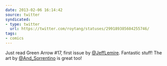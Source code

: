 ```yaml
---
date: 2013-02-06 16:14:42
source: twitter
syndicated:
- type: twitter
  url: https://twitter.com/roytang/statuses/299189385604255746/
tags:
- comics
---
```


Just read Green Arrow #17, first issue by [@JeffLemire](https://twitter.com/JeffLemire/). Fantastic stuff! The art by [@And_Sorrentino](https://twitter.com/And_Sorrentino/) is great too!